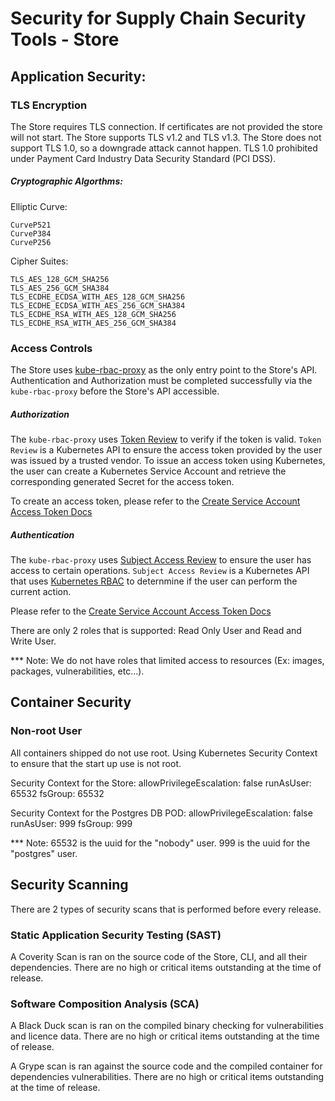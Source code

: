 # Security for Supply Chain Security Tools - Store

## Application Security:

### TLS Encryption

The Store requires TLS connection. If certificates are not provided the store will not start. The Store supports TLS v1.2 and TLS v1.3. The Store does not support TLS 1.0, so a downgrade attack cannot happen. TLS 1.0 prohibited under Payment Card Industry Data Security Standard (PCI DSS).

##### Cryptographic Algorthms:

Elliptic Curve:
```
CurveP521
CurveP384
CurveP256
```

Cipher Suites:
```
TLS_AES_128_GCM_SHA256
TLS_AES_256_GCM_SHA384
TLS_ECDHE_ECDSA_WITH_AES_128_GCM_SHA256
TLS_ECDHE_ECDSA_WITH_AES_256_GCM_SHA384
TLS_ECDHE_RSA_WITH_AES_128_GCM_SHA256
TLS_ECDHE_RSA_WITH_AES_256_GCM_SHA384
```

### Access Controls

The Store uses [kube-rbac-proxy](https://github.com/brancz/kube-rbac-proxy) as the only entry point to the Store's API. Authentication and Authorization must be completed successfully via the `kube-rbac-proxy` before the Store's API accessible.

##### Authorization

The `kube-rbac-proxy` uses [Token Review](https://kubernetes.io/docs/reference/access-authn-authz/authentication/) to verify if the token is valid. `Token Review` is a Kubernetes API to ensure the access token provided by the user was issued by a trusted vendor. To issue an access token using Kubernetes, the user can create a Kubernetes Service Account and retrieve the corresponding generated Secret for the access token.

To create an access token, please refer to the [Create Service Account Access Token Docs](create_service_account_access_token.md)

##### Authentication

The `kube-rbac-proxy` uses [Subject Access Review](https://kubernetes.io/docs/reference/access-authn-authz/authorization/) to ensure the user has access to certain operations. `Subject Access Review` is a Kubernetes API that uses [Kubernetes RBAC](https://kubernetes.io/docs/reference/access-authn-authz/rbac/) to deternmine if the user can perform the current action.

Please refer to the [Create Service Account Access Token Docs](create_service_account_access_token.md)

There are only 2 roles that is supported: Read Only User and Read and Write User.

*** Note: We do not have roles that limited access to resources (Ex: images, packages, vulnerabilities, etc...).

## Container Security

### Non-root User
All containers shipped do not use root. Using Kubernetes Security Context to ensure that the start up use is not root.

Security Context for the Store:
    allowPrivilegeEscalation: false
    runAsUser: 65532
    fsGroup: 65532

Security Context for the Postgres DB POD:
    allowPrivilegeEscalation: false
    runAsUser: 999
    fsGroup: 999

*** Note: 65532 is the uuid for the "nobody" user. 999 is the uuid for the "postgres" user.

## Security Scanning

There are 2 types of security scans that is performed before every release.

### Static Application Security Testing (SAST)

A Coverity Scan is ran on the source code of the Store, CLI, and all their dependencies. There are no high or critical items outstanding at the time of release.

### Software Composition Analysis (SCA)

A Black Duck scan is ran on the compiled binary checking for vulnerabilities and licence data. There are no high or critical items outstanding at the time of release.

A Grype scan is ran against the source code and the compiled container for dependencies vulnerabilities. There are no high or critical items outstanding at the time of release.

